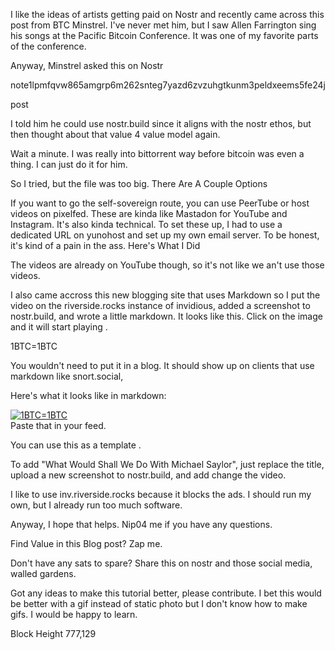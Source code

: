 I like the ideas of artists getting paid on Nostr and recently came across this post from BTC Minstrel. I've never met him, but I saw Allen Farrington sing his songs at the Pacific Bitcoin Conference. It was one of my favorite parts of the conference.

Anyway, Minstrel asked this on Nostr

note1lpmfqvw865amgrp6m262snteg7yazd6zvzuhgtkunm3peldxeems5fe24j

post

I told him he could use nostr.build since it aligns with the nostr ethos, but then thought about that value 4 value model again.

Wait a minute. I was really into bittorrent way before bitcoin was even a thing. I can just do it for him.

So I tried, but the file was too big.
There Are A Couple Options

If you want to go the self-sovereign route, you can use PeerTube or host videos on pixelfed. These are kinda like Mastadon for YouTube and Instagram. It's also kinda technical. To set these up, I had to use a dedicated URL on yunohost and set up my own email server. To be honest, it's kind of a pain in the ass.
Here's What I Did

The videos are already on YouTube though, so it's not like we an't use those videos.

I also came accross this new blogging site that uses Markdown so I put the video on the riverside.rocks instance of invidious, added a screenshot to nostr.build, and wrote a little markdown.  It looks like this. Click on the image and it will start playing .

1BTC=1BTC

You wouldn't need to put it in a blog. It should show up on clients that use markdown like snort.social,

Here's what it looks like in markdown:

[![1BTC=1BTC](https://nostr.build/i/nostr.build_dfdd780a7406ab17069feb8c9df9997bd78b9ef22fbb6474c191f35bbe1770bc.png)](https://inv.riverside.rocks/watch?v=47aMaoXISZI)  
Paste that in your feed.

You can use this as a template .

To add "What Would Shall We Do With Michael Saylor", just replace the title, upload a new screenshot to nostr.build, and add change the video.

I like to use inv.riverside.rocks because it blocks the ads. I should run my own, but I already run too much software.

Anyway, I hope that helps.  Nip04 me if you have any questions.

Find Value in this Blog post?  Zap me.

Don't have any sats to spare?  Share this on nostr and those social media, walled gardens.

Got any ideas to make this tutorial better, please contribute.  I bet this would be better with a gif instead of static photo but I don't know how to make gifs. I would be happy to learn.

Block Height
777,129
